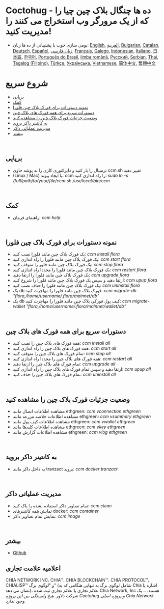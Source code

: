 # Coctohug - ده ها چنگال بلاک چین چیا را که از یک مرورگر وب استخراج می کنند را مدیریت کنید!
- بومی سازی خوب با پشتیبانی از ده ها زبان: [English](./ccm_en.md), [العربية](./ccm_ar.md), [Bulgarian](./ccm_bg.md), [Catalan](./ccm_ca.md), [Deutsch](./ccm_de.md), [Español](./ccm_es.md), [زبان فارسی](./ccm_fa.md), [Français](./ccm_fr.md), [Galego](./ccm_gl.md), [Indonesian](./ccm_id.md), [Italiano](./ccm_it.md), [日本語](./ccm_ja.md), [한국어](./ccm_ko.md), [Português do Brasil](./ccm_pt.md), [limba română](./ccm_ro.md), [Русский](./ccm_ru.md), [Serbian](./ccm_sr.md), [Thai](./ccm_th.md), [Tagalog (Filipino)](./ccm_tl.md), [Türkçe](./ccm_tr.md), [Українська](./ccm_uk.md), [Vietnamese](./ccm_vi.md), [简体中文](./ccm_zh-CN.md), [繁體中文](./ccm_zh-TW.md)


# شروع سریع
  - [برپایی](#ccm-setup)
  - [کمک](#ccm-help)
  - [نمونه دستورات برای فورک بلاک چین فلورا](#ccm-sample)
  - [دستورات سریع برای همه فورک های بلاک چین](#ccm-all)
  - [وضعیت جزئیات فورک بلاک چین را مشاهده کنید](#ccm-view)
  - [به کانتینر داکر بروید](#ccm-docker)
  - [مدیریت عملیاتی داکر](#ccm-docker-manage)
  - [بیشتر](#ccm-more)
  

<p id="ccm-setup">&nbsp;</p>

## برپایی
- ترمینال را باز کنید و دایرکتوری کاری را به پوشه حاوی ccm.sh تغییر دهید
- (Linux / Mac) با ایجاد پیوند، ccm را راه اندازی کنید: <i>sudo ln -s /full/path/to/your/file/ccm.sh /usr/local/bin/ccm</i>


<p id="ccm-help">&nbsp;</p>

## کمک
- راهنمای فرمان: <i>ccm help</i>


<p id="ccm-sample">&nbsp;</p>

## نمونه دستورات برای فورک بلاک چین فلورا
- یک فورک بلاک چین مانند فلورا نصب کنید: <i>ccm install flora</i>
- یک فورک بلاک چین مانند فلورا را راه اندازی کنید: <i>ccm start flora</i>
- یک فورک بلاک چین مانند فلور را متوقف کنید: <i>ccm stop flora</i>
- یک فورک بلاک چین مانند فلورا را مجددا راه اندازی کنید: <i>ccm restart flora</i>
- یک فورک بلاک چین مانند فلورا را ارتقا دهید: <i>ccm upgrade flora</i>
- ارتقا دهید و سپس یک فورک بلاک چین مانند فلورا را شروع کنید: <i>ccm upup flora</i>
- یک فورک بلاک چین مانند فلورا را حذف نصب کنید: <i>ccm uninstall flora</i>
- یک db فورک بلاک چین مانند فلورا را مهاجرت کنید: <i>ccm migrate-db "flora,/home/username/.flora/mainnet/db"</i>
- یک db کیف پول فورکی بلاک چین مانند فلورا را مهاجرت کنید: <i>ccm migrate-wallet "flora,/home/username/.flora/mainnet/wallet/db"</i>


<p id="ccm-all">&nbsp;</p>

## دستورات سریع برای همه فورک های بلاک چین
- همه فورک های بلاک چین را نصب کنید: <i>ccm install all</i>
- همه فورک های بلاک چین را راه اندازی کنید: <i>ccm start all</i>
- تمام فورک های بلاک چین را متوقف کنید: <i>ccm stop all</i>
- همه فورک های بلاک چین را مجددا راه اندازی کنید: <i>ccm restart all</i>
- تمام فورک های بلاک چین را ارتقا دهید: <i>ccm upgrade all</i>
- ارتقا دهید و سپس تمام فورک های بلاک چین را راه اندازی کنید: <i>ccm upup all</i>
- تمام فورک های بلاک چین را حذف کنید: <i>ccm uninstall all</i>


<p id="ccm-view">&nbsp;</p>

## وضعیت جزئیات فورک بلاک چین را مشاهده کنید
- مشاهده اطلاعات اتصال مانند ethgreen: <i>ccm vconnection ethgreen</i>
- مشاهده اطلاعات خلاصه مزرعه مانند ethgreen: <i>ccm vsummary ethgreen</i>
- مشاهده اطلاعات کیف پول مانند ethgreen: <i>ccm vwallet ethgreen</i>
- مشاهده اطلاعات کلیدها مانند ethgreen: <i>ccm vkey ethgreen</i>
- مشاهده اطلاعات گزارش مانند ethgreen: <i>ccm vlog ethgreen</i>


<p id="ccm-docker">&nbsp;</p>

## به کانتینر داکر بروید
- به داخل داکر مانند tranzact بروید: <i>ccm docker tranzact</i>


<p id="ccm-docker-manage">&nbsp;</p>

## مدیریت عملیاتی داکر
- تمام تصاویر داکر استفاده نشده را پاک کنید: <i>ccm clean</i>
- نمایش همه کانتینرهای docker: <i>ccm container</i>
- نمایش تمام تصاویر داکر: <i>ccm image</i>


<p id="ccm-more">&nbsp;</p>

## بیشتر
- [Github](https://github.com/raingggg/coctohug-manager)

## اعلامیه علامت تجاری
CHIA NETWORK INC، CHIA™، CHIA BLOCKCHAIN™، CHIA PROTOCOL™، CHIALISP™ و &#34;لوگوی برگ&#34; (شامل لوگوی برگ به تنهایی هنگامی که به Chia اشاره یا نشان می دهد)، علائم تجاری یا علائم تجاری ثبت شده Chia Network, Inc هستند. .، یک شرکت دلاور. *هیچ وابستگی بین این پروژه Coctohug و پروژه اصلی Chia Network وجود ندارد.*
 
 
 
 
